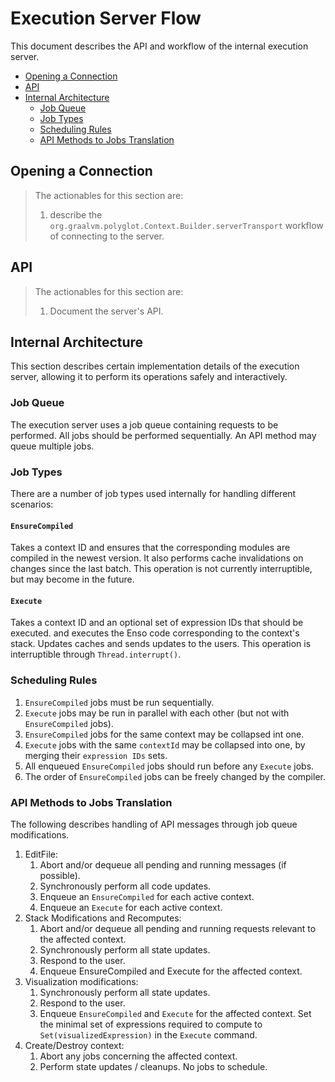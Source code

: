# Execution Server Flow
This document describes the API and workflow of the internal execution server.

<!-- MarkdownTOC levels="2,3" autolink="true" -->

- [Opening a Connection](#opening-a-connection)
- [API](#api)
- [Internal Architecture](#internal-architecture)
   - [Job Queue](#job-queue)
   - [Job Types](#job-types)
   - [Scheduling Rules](#scheduling-rules)
   - [API Methods to Jobs Translation](#api-methods-to-jobs-translation)

<!-- /MarkdownTOC -->

## Opening a Connection
> The actionables for this section are:
> 
> 1. describe the `org.graalvm.polyglot.Context.Builder.serverTransport`
>    workflow of connecting to the server.

## API
> The actionables for this section are:
> 
> 1. Document the server's API.

## Internal Architecture
This section describes certain implementation details of the execution server,
allowing it to perform its operations safely and interactively.

### Job Queue
The execution server uses a job queue containing requests to be performed.
All jobs should be performed sequentially. An API method may queue multiple
jobs.

### Job Types
There are a number of job types used internally for handling different
scenarios:

#### `EnsureCompiled`
Takes a context ID and ensures that the corresponding modules are compiled in
the newest version.
It also performs cache invalidations on changes since the last batch.
This operation is not currently interruptible, but may become in the future.

#### `Execute`
Takes a context ID and an optional set of expression IDs that should be
executed. and executes the Enso code corresponding to the context's stack.
Updates caches and sends updates to the users.
This operation is interruptible through `Thread.interrupt()`.

### Scheduling Rules

1. `EnsureCompiled` jobs must be run sequentially.
2. `Execute` jobs may be run in parallel with each other (but not with
   `EnsureCompiled` jobs).
3. `EnsureCompiled` jobs for the same context may be collapsed int one.
4. `Execute` jobs with the same `contextId` may be collapsed into one, by
   merging their `expression IDs` sets.
5. All enqueued `EnsureCompiled` jobs should run before any `Execute` jobs.
6. The order of `EnsureCompiled` jobs can be freely changed by the compiler.

### API Methods to Jobs Translation
The following describes handling of API messages through job queue
modifications.

1. EditFile:
   1. Abort and/or dequeue all pending and running messages (if possible).
   2. Synchronously perform all code updates.
   3. Enqueue an `EnsureCompiled` for each active context.
   4. Enqueue an `Execute` for each active context.
2. Stack Modifications and Recomputes:
   1. Abort and/or dequeue all pending and running requests relevant to the
      affected context.
   2. Synchronously perform all state updates.
   3. Respond to the user.
   4. Enqueue EnsureCompiled and Execute for the affected context.
3. Visualization modifications:
   1. Synchronously perform all state updates.
   2. Respond to the user.
   3. Enqueue `EnsureCompiled` and `Execute` for the affected context.
      Set the minimal set of expressions required to compute to
      `Set(visualizedExpression)` in the `Execute` command.
4. Create/Destroy context:
   1. Abort any jobs concerning the affected context.
   2. Perform state updates / cleanups. No jobs to schedule.
